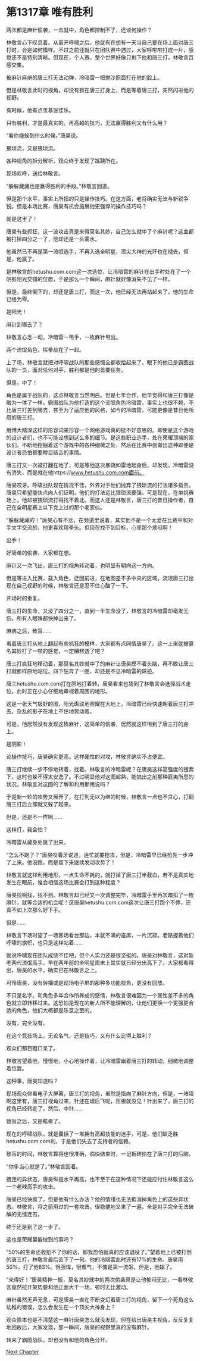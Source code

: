 # 第1317章 唯有胜利

两次都是麻针偷袭，一击就中，角色都控制不了，还谈何操作？

林敬言心下叹息着。从离开呼啸之后，他就有在想有一天当自己要在场上面对唐三打时，会是如何模样。不过之前还就只在团队赛中遇过，大家呼啦啦打成一片，感觉还不是特别清晰。但现在，个人赛，整个世界好像只剩下他和唐三打，林敬言百感交集。

被麻针麻痹的唐三打无法动弹，冷暗雷一把抛沙照面打在他的脸上。

但是林敬言此时的视角，却没有锁在唐三打身上，而是等着唐三打，突然闪进他的视野。

有时候，他有点羡慕张佳乐。

只有胜利，才是最真实的。再高超的技巧，无法赢得胜利又有什么用？

“看你能躲到什么时候。”唐昊说。

猥琐流，又是猥琐流。

各种视角的拆分解析，观众终于发现了蹊跷所在。

现场欢呼，送给林敬言。

“躲躲藏藏也是赢得胜利的手段。”林敬言回道。

但是那个水平，事实上所指的只是操作技巧。在这方面，老将确实无法与新锐争锐。但是本场比赛，唐昊有机会施展他更强悍的操作技巧吗？

就是这里了！

唐昊有些抓狂，这一波攻击真是来得莫名其妙，自己怎么就中了个麻针呢？这血都被打掉四分之一了，他却还是一头雾水。

他虽然已不再是第一流氓选手，不再入选全明星，顶尖大神的光环也在褪去，但是，他赢了。

是林敬言的hetushu.com.com这一次选位，让冷暗雷的麻针在出手时处在了一个阴影阳光交错的位置，于是那么一个瞬间，麻针就好像消失不见了一样。

但是，最终倒下的，却还是唐三打，而这一次，他已经无法再站起来了，他的生命已经为零。

是阳光！

麻针到哪去了？

林敬言心念一动，冷暗雷一甩手，一枚麻针甩出。

两个流氓角色，挥拳战在了一起。

上了场，林敬言就把对呼啸战队的那些感慨全都收拾起来了。眼下的他已是霸图战队的一员，面对任何对手，胜利都是他的首要任务。

但是，中了！

角色是属于战队的，这点林敬言当然明白。但是七年合作，他早觉得和唐三打像是融为一体了一样。霸图战队为他打造的这个流氓角色冷暗雷，事实上也很不赖，不比唐三打差到哪去，甚至为了适应他的风格，如今的冷暗雷，可能更像是昔日他所用的唐三打。

用博大精深这样的形容词来形容一个网络游戏真的挺不好意思的。即使是这个游戏的设计者们，也不可能设想到这么多的细节。是这些职业选手，处在荣耀顶端的家伙们，不断地挖掘着这个游戏中的各种细微之处，然后在比赛中创做出这种即便是设计者恐怕都要瞠目结舌的事情。

唐三打又一次被打翻在地了，可是等他这次暴跳如雷地起身后，却发现，冷暗雷没有消失，而是就在他https://www.hetushu.com.com面前。

唐昊咬牙。呼啸战队现在情况不佳，外界对于他们抛弃了猥琐流的打法诸多指责。唐昊只希望能快点向人们证明，他们的打法远比猥琐流要强。可是现在，在单挑赛场上，他却被猥琐流打得找不着北。而这人还是林敬言，唐三打的昔日操作者，自己在全明星赛上以下克上过的那个老家伙。

“躲躲藏藏的！”唐昊心有不忿，在频道里说着，其实他不是一个太爱在比赛中和对手文字交流的，他更喜欢用拳头。但现在找不到目标，心里那个烦闷啊！

出手！

好简单的偷袭，大家都在想。

麻针又一次飞出，唐三打的视角转动着，也明显有朝向这一方向。

但是等进入比赛，载入角色，迂回前进，在地图差不多中央的区域，流氓唐三打出现在自己视野的时候，林敬言还是忍不住心酸了一下。

开场时的重复。

唐三打的生命，又没了四分之一，直到一半生命没了，林敬言的冷暗雷却毫发无伤。所有人眼珠都快掉出来了。

麻痹之后，致盲……

看着唐三打从地上翻起有些抓狂的模样，大家都有点同情唐昊了。这一上来就被莫名其妙打了一顿的感觉，一定糟糕透了吧？

唐三打疯狂地移动着，那莫名其妙就中了的麻针让唐昊摸不着头脑，再不敢让唐三打就那样原地站位。四下狂奔了一圈，却还是不见冷暗雷的踪迹。

唐三hetushu.com.com打在原地打着转，唐昊看来也猜到了林敬言会选择战术走位，此时正在小心仔细地审视着周围的地形。

这是一张天气极好的图，阳光斑驳地照耀在大地上，冷暗雷已经快速朝着唐三打冲去，杂乱的影子在地上不住地晃动着。

可是，他居然没有发现这枚麻针，这简单的偷袭，居然就这样甩到了唐三打的身上。

是阴影！

论操作技巧，唐昊确实更高。这样硬性的对攻，林敬言确实不占便宜。

唐三打继续一步不停地转着，找着。林敬言的冷暗雷呢？在唐昊这样高强度的搜索下，这时也躲不得太安逸了。不过明显他对这图超熟，能搞出之前那种匪夷所思的状况，林敬言对这图的了解和利用那用说吗？

于是新一轮的攻势又展开了，在打到无以为继的时候，林敬言一点也不贪心，打翻唐三打后立即就又躲了起来。

但是，还是不一样啊……

这样打，我会怕？

冷暗雷从藏身处跳了出来。

“怎么不跑了？”唐昊咬着牙说道，连忙就要抢攻，但是，冷暗雷早已经抢先一步冲了上来。他没跑，而是留下来继续发动攻势了！

林敬言就这样利用地形，一点生命不耗的，就打掉了唐三打半截血，若不是真实地发生在眼前，谁会相信这场比赛会打到这种程度？

唐昊找啊找，找不到。林敬言却已经又一次调整完毕，冷暗雷手里再次暗扣了一枚麻针，就等合适的机会呢！这唐昊hetushu.com.com这次让唐三打跑个不停，还真不如上次那么好下手。

但是……

林敬言下场时望了一场客场看台那边，本就不满的座席，一片沉寂。老路握着他们呼啸的旗帜，也只是这样站着……

就说呼啸现在团队成绩不佳吧，但个人实力还是很坚挺的。唐昊对林敬言，这对新老两代流氓高手，早在两年前的全明星周末上其实就已经分出高下了。大家都看得出，唐昊的水平，确实已在林敬言之上。

可怜唐昊，没有转播或是现场电子屏的那种多功能视角，更没有回放。

不只是名字。和角色多年合作所养成的感情，林敬言很难因为一个属性差不多的角色就立即转移过来。这恐怕是现在的新人所不能理解的，让他们更换一个更强更合适的角色，他们大概都是乐意之至的。

没有，完全没有。

在这个竞技场上，无论名气，还是技巧，又有什么比得上胜利？

观众们都目瞪口呆了。

林敬言望着他，慢慢地，小心地操作着，让冷暗雷跟着唐三打的转动，细微地调整着位置。

这种事，唐昊知道吗？

现场观众仰看电子大屏幕，唐三打的视角，虽然是指向了麻针方向，但是，一堵墙啊这里有，唐三打视角过来，针还在墙后飞呢，压根就没见！针出来了，唐三打的视角已经转走了，然后，中针……

致盲之后，又是眩晕了。

现在的呼啸战队，就是囊括了一堆拥有高超技能的选手，可是，他们缺乏胜hetushu.com.com利，于是他们失去了支持者的信赖。

致盲的时间，林敬言算得也很准确，临快结束时，一记板砖拍在了唐三打的后脑。

“你多当心就是了。”林敬言回着。

接连的异状态，唐昊纵是水平再高，也不至于在这种情况下还能应付住林敬言这么一个老辣高手的攻击。

唐昊已经快疯了，但是他有什么办法？他的情绪也无法抵消掉角色上的这些异状态。林敬言，将之前用过的一套攻击，很稳健地又来了一遍，全是对手完全无法破解的无缝连击。

终于还是到了这一步了。

这也是荣耀里能做到的事吗？

“50%的生命还收拾不了你的话，那我恐怕就真的应该退役了。”望着地上已被打倒的唐三打，林敬言最后丢下了一句。他的冷暗雷此时还有17%的生命。唐昊用50%，打了他83%。很强悍，很霸气，不愧是第一流氓，但是，他输了。

“来得好！”唐昊精神一振，莫名其妙就中的两次偷袭真是让他郁闷无比，一看林敬言竟然拉开架势要和他正面大干一场，顿时无比激动。

麻针虽然无声无息，可是唐昊一直在不断变幻着唐三打的视角，留下一个死角这么幼稚的错误，怎么会发生在一个顶尖大神身上？

观众原本也是不清楚这一麻针唐昊怎么就没发现，但在给出唐昊主视角，反反复复地回放后，大家发现，那一瞬间，唐昊的视野里真的没有麻针。

转来了霸图战队，却也没有和他的角色分开。



[Next Chapter](%E7%AC%AC1318%E7%AB%A0%20%E8%83%9C%E8%B4%9F.md)